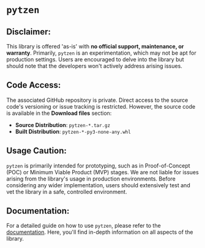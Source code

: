 # `pytzen`

## Disclaimer:
This library is offered 'as-is' with **no official support, maintenance, or warranty**. Primarily, `pytzen` is an experimentation, which may not be apt for production settings. Users are encouraged to delve into the library but should note that the developers won't actively address arising issues.

## Code Access:
The associated GitHub repository is private. Direct access to the source code's versioning or issue tracking is restricted. However, the source code is available in the **Download files** section:
- **Source Distribution**: `pytzen-*.tar.gz`
- **Built Distribution**: `pytzen-*-py3-none-any.whl`

## Usage Caution:
`pytzen` is primarily intended for prototyping, such as in Proof-of-Concept (POC) or Minimum Viable Product (MVP) stages. We are not liable for issues arising from the library's usage in production environments. Before considering any wider implementation, users should extensively test and vet the library in a safe, controlled environment.

## Documentation:
For a detailed guide on how to use `pytzen`, please refer to the [documentation](https://www.pytzen.com/design-pattern/source-code/pytzen). Here, you'll find in-depth information on all aspects of the library.